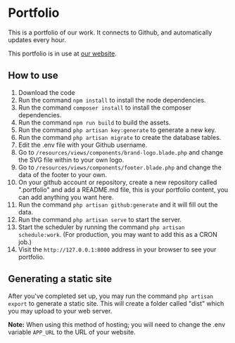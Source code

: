 # Portfolio
This is a portfolio of our work. It connects to Github, and automatically updates every hour.

This portfolio is in use at [our website](https://lexian.dev).

## How to use
1. Download the code
2. Run the command ``npm install`` to install the node dependencies.
3. Run the command ``composer install`` to install the composer dependencies.
4. Run the command ``npm run build`` to build the assets.
5. Run the command ``php artisan key:generate`` to generate a new key.
6. Run the command ``php artisan migrate`` to create the database tables.
7. Edit the .env file with your Github username.
8. Go to ``/resources/views/components/brand-logo.blade.php`` and change the SVG file within to your own logo.
9. Go to ``/resources/views/components/footer.blade.php`` and change the data of the footer to your own.
10. On your github account or repository, create a new repository called ".portfolio" and add a README.md file, this is your portfolio content, you can add anything you want here.
11. Run the command ``php artisan github:generate`` and it will fill out the data.
12. Run the command ``php artisan serve`` to start the server.
13. Start the scheduler by running the command ``php artisan schedule:work``. (For production, you may want to add this as a CRON job.)
14. Visit the ``http://127.0.0.1:8000`` address in your browser to see your portfolio.

## Generating a static site
After you've completed set up, you may run the command ``php artisan export`` to generate a static site. This will create a folder called "dist" which you may upload to your web server.

**Note:** When using this method of hosting; you will need to change the .env variable ``APP_URL`` to the URL of your website.